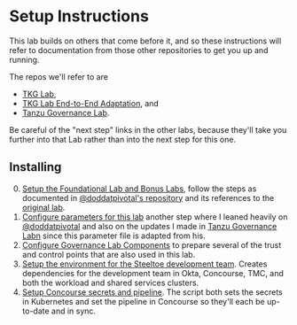 # Setup Instructions

This lab builds on others that come before it, and so these instructions will
refer to documentation from those other repositories to get you up and running.

The repos we'll refer to are

* [TKG Lab](https://github.com/Tanzu-Solutions-Engineering/tkg-lab),
* [TKG Lab End-to-End Adaptation](https://github.com/doddatpivotal/tkg-lab-e2e-adaptation), and
* [Tanzu Governance Lab](https://github.com/tanzu-end-to-end/governance-lab).

Be careful of the "next step" links in the other labs, because they'll take you 
further into that Lab rather than into the next step for this one.

## Installing

0. [Setup the Foundational Lab and Bonus Labs](https://github.com/doddatpivotal/tkg-lab-e2e-adaptation/blob/main/00-tkg-lab-foundation.md), 
   follow the steps as documented in [@doddatpivotal's repository](https://github.com/doddatpivotal/tkg-lab-e2e-adaptation)
   and its references to the [original lab](https://github.com/Tanzu-Solutions-Engineering/tkg-lab).
1. [Configure parameters for this lab](01-lab-parameter-setup.md) another step
   where I leaned heavily on [@doddatpivotal](https://github.com/doddatpivotal) and also on
   the updates I made in [Tanzu Governance Labn](https://github.com/tanzu-end-to-end/governance-lab) 
   since this parameter file is adapted from his.
2. [Configure Governance Lab Components](02-configure-governance-lab.md) to prepare several
   of the trust and control points that are also used in this lab.
3. [Setup the environment for the Steeltoe development team](03-setup-team.md). 
   Creates dependencies for the development team in Okta, Concourse, TMC, and both 
   the workload and shared services clusters.
4. [Setup Concourse secrets and pipeline](04-set-pipeline.md). The script 
   both sets the secrets in Kubernetes and set the pipeline in Concourse so they'll
   each be up-to-date and in sync.
